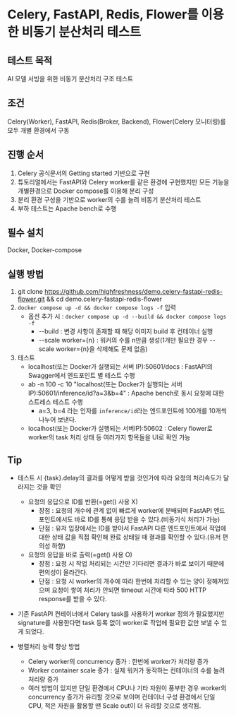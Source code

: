 # Celery, FastAPI, Redis, Flower를 이용한 비동기 분산처리 테스트

## 테스트 목적
AI 모델 서빙을 위한 비동기 분산처리 구조 테스트

## 조건
Celery(Worker), FastAPI, Redis(Broker, Backend), Flower(Celery 모니터링)를 모두 개별 환경에서 구동

## 진행 순서
1. Celery 공식문서의 Getting started 기반으로 구현
2. 튜토리얼에서는 FastAPI와 Celery worker를 같은 환경에 구현했지만 모든 기능을 개별환경으로 Docker compose를 이용해 분리 구성
3. 분리 환경 구성을 기반으로 worker의 수를 늘려 비동기 분산처리 테스트
4. 부하 테스트는 Apache bench로 수행

## 필수 설치
Docker, Docker-compose

## 실행 방법
1. git clone https://github.com/highfreshness/demo.celery-fastapi-redis-flower.git && cd demo.celery-fastapi-redis-flower
2. `docker compose up -d && docker compose logs -f` 입력
    - 옵션 추가 시 : `docker compose up -d --build && docker compose logs -f`
     	- --build : 변경 사항이 존재할 때 해당 이미지 build 후 컨테이너 실행
     	- --scale worker={n} : 워커의 수를 n만큼 생성(1개만 필요한 경우 --scale worker={n}을 삭제해도 문제 없음)
3. 테스트
	- localhost(또는 Docker가 실행되는 서버 IP):50601/docs : FastAPI의 Swagger에서 엔드포인트 별 테스트 수행
	- ab -n 100 -c 10  "localhost(또는 Docker가 실행되는 서버IP):50601/inference/id?a=3&b=4" : Apache bench로 동시 요청에 대한 스트레스 테스트 수행
    	- a=3, b=4 라는 인자를 `inference/id`라는 엔드포인트에 100개를 10개씩 나누어 보낸다.
	- localhost(또는 Docker가 실행되는 서버IP):50602 : Celery flower로 worker의 task 처리 상태 등 여러가지 항목들을 UI로 확인 가능


## Tip
- 테스트 시 {task}.delay의 결과를 어떻게 받을 것인가에 따라 요청의 처리속도가 달라지는 것을 확인
	- 요청의 응답으로 ID를 반환(=get() 사용 X)
		- 장점 : 요청의 개수에 관계 없이 빠르게 worker에 분배되며 FastAPI 엔드 포인트에서도 바로 ID를 통해 응답 받을 수 있다.(비동기식 처리가 가능) 
		- 단점 : 유저 입장에서는 ID를 받아서 FastAPI 다른 엔드포인트에서 작업에 대한 상태 값을 직접 확인해 완료 상태일 때 결과를 확인할 수 있다.(유저 편의성 하향)
	- 요청의 응답을 바로 출력(=get() 사용 O)
		- 장점 : 요청 시 작업 처리되는 시간만 기다리면 결과가 바로 보이기 때문에 편의성이 올라간다.
		- 단점 : 요청 시 worker의 개수에 따라 한번에 처리할 수 있는 양이 정해져있으며 요청이 쌓여 처리가 안되면 timeout 시간에 따라 500 HTTP response를 받을 수 있다.

- 기존 FastAPI 컨테이너에서 Celery task를 사용하기 worker 정의가 필요했지만 signature를 사용한다면 task 등록 없이 worker로 작업에 필요한 값만 보낼 수 있게 되었다.
- 병렬처리 능력 향상 방법
  - Celery worker의 concurrency 증가 : 한번에 worker가 처리량 증가
  - Worker container scale 증가 : 실제 워커가 동작하는 컨테이너의 수를 늘려 처리량 증가
  - 여러 방법이 있지만 단일 환경에서 CPU나 기타 자원이 풍부한 경우 worker의 concurrency 증가가 유리할 것으로 보이며 컨테이너 구성 환경에서 단일 CPU, 적은 자원을 활용할 땐 Scale out이 더 유리할 것으로 생각됨.

